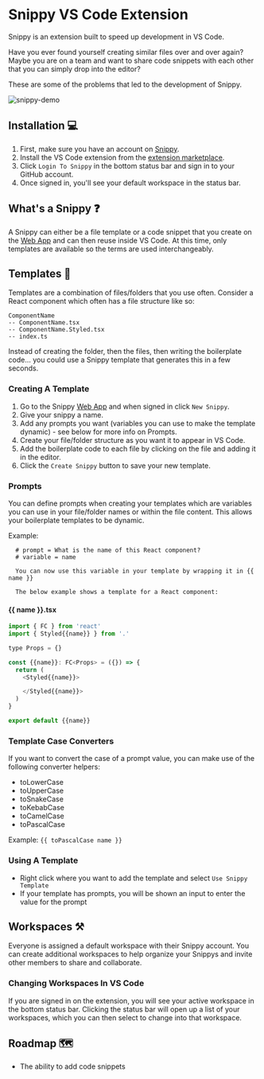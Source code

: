 # Snippy VS Code Extension

Snippy is an extension built to speed up development in VS Code.

Have you ever found yourself creating similar files over and over again? Maybe you are on a team and want to share code snippets with each other that you can simply drop into the editor?

These are some of the problems that led to the development of Snippy.

![snippy-demo](https://github.com/benlikescode/snippy/assets/63207900/fb1ba333-24e2-473e-8127-f65d22c5c755)

## Installation 💻

1. First, make sure you have an account on [Snippy](https://snippy.app/).
2. Install the VS Code extension from the [extension marketplace](https://marketplace.visualstudio.com/items?itemName=snippy.snippy).
3. Click `Login To Snippy` in the bottom status bar and sign in to your GitHub account.
4. Once signed in, you'll see your default workspace in the status bar.

## What's a Snippy ❓

A Snippy can either be a file template or a code snippet that you create on the [Web App](https://snippy.app/) and can then reuse inside VS Code. At this time, only templates are available so the terms are used interchangeably.

## Templates 🎨

Templates are a combination of files/folders that you use often. Consider a React component which often has a file structure like so:

```
ComponentName
-- ComponentName.tsx
-- ComponentName.Styled.tsx
-- index.ts

```

Instead of creating the folder, then the files, then writing the boilerplate code... you could use a Snippy template that generates this in a few seconds.

### Creating A Template

1. Go to the Snippy [Web App](https://snippy.app/) and when signed in click `New Snippy`.
2. Give your snippy a name.
3. Add any prompts you want (variables you can use to make the template dynamic) - see below for more info on Prompts.
4. Create your file/folder structure as you want it to appear in VS Code.
5. Add the boilerplate code to each file by clicking on the file and adding it in the editor.
6. Click the `Create Snippy` button to save your new template.

### Prompts

You can define prompts when creating your templates which are variables you can use in your file/folder names or within the file content. This allows your boilerplate templates to be dynamic.

Example:

```
  # prompt = What is the name of this React component?
  # variable = name

  You can now use this variable in your template by wrapping it in {{ name }}

  The below example shows a template for a React component:
```

#### {{ name }}.tsx

```jsx
import { FC } from 'react'
import { Styled{{name}} } from '.'

type Props = {}

const {{name}}: FC<Props> = ({}) => {
  return (
    <Styled{{name}}>

    </Styled{{name}}>
  )
}

export default {{name}}

```

### Template Case Converters

If you want to convert the case of a prompt value, you can make use of the following converter helpers:

- toLowerCase
- toUpperCase
- toSnakeCase
- toKebabCase
- toCamelCase
- toPascalCase

Example: `{{ toPascalCase name }}`

### Using A Template

- Right click where you want to add the template and select `Use Snippy Template`
- If your template has prompts, you will be shown an input to enter the value for the prompt

## Workspaces ⚒

Everyone is assigned a default workspace with their Snippy account. You can create additional workspaces to help organize your Snippys and invite other members to share and collaborate.

### Changing Workspaces In VS Code

If you are signed in on the extension, you will see your active workspace in the bottom status bar. Clicking the status bar will open up a list of your workspaces, which you can then select to change into that workspace.

## Roadmap 🗺

- The ability to add code snippets
